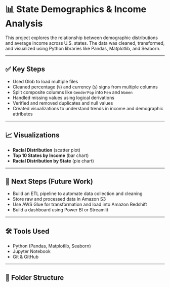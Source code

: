 # 📊 State Demographics & Income Analysis

This project explores the relationship between demographic distributions and average income across U.S. states. The data was cleaned, transformed, and visualized using Python libraries like Pandas, Matplotlib, and Seaborn.

---

## ✅ Key Steps

- Used Glob to load multiple files
- Cleaned percentage (`%`) and currency (`$`) signs from multiple columns
- Split composite columns like `GenderPop` into `Men` and `Women`
- Handled missing values using logical derivations
- Verified and removed duplicates and null values
- Created visualizations to understand trends in income and demographic attributes

---

## 📈 Visualizations

- **Racial Distribution** (scatter plot)
- **Top 10 States by Income** (bar chart)
- **Racial Distribution by State** (pie chart)

---

## 🧠 Next Steps (Future Work)

- Build an ETL pipeline to automate data collection and cleaning
- Store raw and processed data in Amazon S3
- Use AWS Glue for transformation and load into Amazon Redshift
- Build a dashboard using Power BI or Streamlit

---

## 🛠 Tools Used

- Python (Pandas, Matplotlib, Seaborn)
- Jupyter Notebook
- Git & GitHub

---

## 📁 Folder Structure

